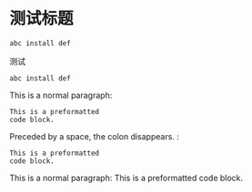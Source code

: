 # 测试标题
    abc install def
    

测试

    abc install def


This is a normal paragraph:

    This is a preformatted
    code block.

Preceded by a space, the colon
disappears. :

    This is a preformatted
    code block. 
 
This is a normal paragraph: 
    This is a preformatted
    code block.
